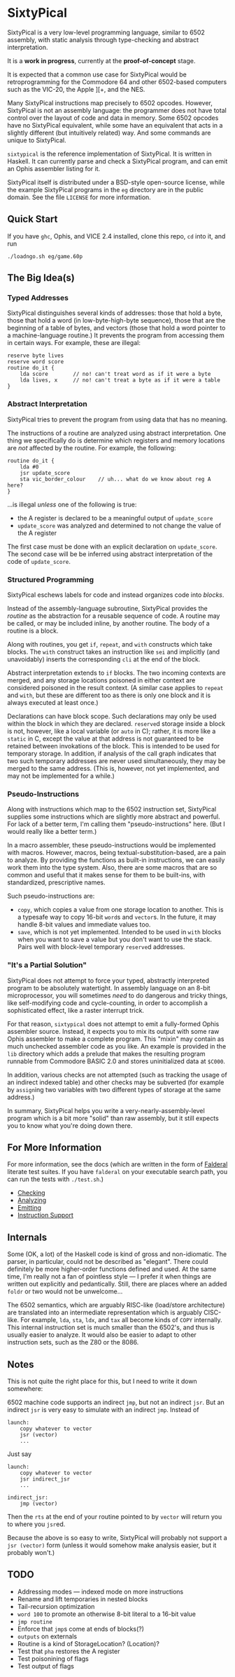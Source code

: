 SixtyPical
==========

SixtyPical is a very low-level programming language, similar to 6502 assembly,
with static analysis through type-checking and abstract interpretation.

It is a **work in progress**, currently at the **proof-of-concept** stage.

It is expected that a common use case for SixtyPical would be retroprogramming
for the Commodore 64 and other 6502-based computers such as the VIC-20, the
Apple ][+, and the NES.

Many SixtyPical instructions map precisely to 6502 opcodes.  However, SixtyPical
is not an assembly language: the programmer does not have total control over
the layout of code and data in memory.  Some 6502 opcodes have no SixtyPical
equivalent, while some have an equivalent that acts in a slightly different
(but intuitively related) way.  And some commands are unique to SixtyPical.

`sixtypical` is the reference implementation of SixtyPical.  It is written in
Haskell.  It can currently parse and check a SixtyPical program, and can
emit an Ophis assembler listing for it.

SixtyPical itself is distributed under a BSD-style open-source license, while
the example SixtyPical programs in the `eg` directory are in the public domain.
See the file `LICENSE` for more information.

Quick Start
-----------

If you have `ghc`, Ophis, and VICE 2.4 installed, clone this repo, `cd` into it,
and run

    ./loadngo.sh eg/game.60p

The Big Idea(s)
---------------

### Typed Addresses ###

SixtyPical distinguishes several kinds of addresses: those that hold a byte,
those that hold a word (in low-byte-high-byte sequence), those that are the
beginning of a table of bytes, and vectors (those that hold a word pointer to a
machine-language routine.)  It prevents the program from accessing them in
certain ways.  For example, these are illegal:
    
    reserve byte lives
    reserve word score
    routine do_it {
        lda score        // no! can't treat word as if it were a byte
        lda lives, x     // no! can't treat a byte as if it were a table
    }

### Abstract Interpretation ###

SixtyPical tries to prevent the program from using data that has no meaning.

The instructions of a routine are analyzed using abstract interpretation.
One thing we specifically do is determine which registers and memory locations
are *not* affected by the routine.  For example, the following:

    routine do_it {
        lda #0
        jsr update_score
        sta vic_border_colour    // uh... what do we know about reg A here?
    }

...is illegal *unless* one of the following is true:

*   the A register is declared to be a meaningful output of `update_score`
*   `update_score` was analyzed and determined to not change the value of the
    A register

The first case must be done with an explicit declaration on `update_score`.
The second case will be be inferred using abstract interpretation of the code
of `update_score`.

### Structured Programming ###

SixtyPical eschews labels for code and instead organizes code into _blocks_.

Instead of the assembly-language subroutine, SixtyPical provides the _routine_
as the abstraction for a reusable sequence of code.  A routine may be called,
or may be included inline, by another routine.  The body of a routine is a
block.

Along with routines, you get `if`, `repeat`, and `with` constructs which take
blocks.  The `with` construct takes an instruction like `sei` and implicitly
(and unavoidably) inserts the corresponding `cli` at the end of the block.

Abstract interpretation extends to `if` blocks.  The two incoming contexts are
merged, and any storage locations poisoned in either context are considered
poisoned in the result context.  (A similar case applies to `repeat` and
`with`, but these are different too as there is only one block and it is always
executed at least once.)

Declarations can have block scope.  Such declarations may only be used within
the block in which they are declared.  `reserve`d storage inside a block is not,
however, like a local variable (or `auto` in C); rather, it is more like a
`static` in C, except the value at that address is not guaranteed to be
retained between invokations of the block.  This is intended to be used for
temporary storage.  In addition, if analysis of the call graph indicates that
two such temporary addresses are never used simultaneously, they may be merged
to the same address.  (This is, however, not yet implemented, and may not be
implemented for a while.)

### Pseudo-Instructions ###

Along with instructions which map to the 6502 instruction set, SixtyPical
supplies some instructions which are slightly more abstract and powerful.
For lack of a better term, I'm calling them "pseudo-instructions" here.
(But I would really like a better term.)

In a macro assembler, these pseudo-instructions would be implemented with
macros.  However, macros, being textual-substitution-based, are a pain to
analyze.  By providing the functions as built-in instructions, we can
easily work them into the type system.  Also, there are some macros that are
so common and useful that it makes sense for them to be built-ins, with
standardized, prescriptive names.

Such pseudo-instructions are:
    
*   `copy`, which copies a value from one storage location to another.
    This is a typesafe way to copy 16-bit `word`s and `vector`s.
    In the future, it may handle 8-bit values and immediate values too.
*   `save`, which is not yet implemented.  Intended to be used in `with`
    blocks when you want to save a value but you don't want to use the
    stack.  Pairs well with block-level temporary `reserve`d addresses.

### "It's a Partial Solution" ###

SixtyPical does not attempt to force your typed, abstractly interpreted
program to be absolutely watertight.  In assembly language on an 8-bit
microprocessor, you will sometimes _need_ to do dangerous and tricky things,
like self-modifying code and cycle-counting, in order to accomplish a
sophisticated effect, like a raster interrupt trick.

For that reason, `sixtypical` does not attempt to emit a fully-formed
Ophis assembler source.  Instead, it expects you to mix its output with
some raw Ophis assembler to make a complete program.  This "mixin" may contain
as much unchecked assembler code as you like.  An example is provided in the
`lib` directory which adds a prelude that makes the resulting program
runnable from Commodore BASIC 2.0 and stores uninitialized data at `$C000`.

In addition, various checks are not attempted (such as tracking the usage
of an indirect indexed table) and other checks may be subverted (for example
by `assign`ing two variables with two different types of storage at the same
address.)

In summary, SixtyPical helps you write a very-nearly-assembly-level program
which is a bit more "solid" than raw assembly, but it still expects you to
know what you're doing down there.

For More Information
--------------------

For more information, see the docs (which are written in the form of
[Falderal](http://catseye.tc/node/Falderal) literate test suites.  If you
have `falderal` on your executable search path, you can run the tests with
`./test.sh`.)

*   [Checking](https://github.com/catseye/SixtyPical/blob/master/doc/Checking.markdown)
*   [Analyzing](https://github.com/catseye/SixtyPical/blob/master/doc/Analyzing.markdown)
*   [Emitting](https://github.com/catseye/SixtyPical/blob/master/doc/Emitting.markdown)
*   [Instruction Support](https://github.com/catseye/SixtyPical/blob/master/doc/Instruction_Support.markdown)

Internals
---------

Some (OK, a lot) of the Haskell code is kind of gross and non-idiomatic.
The parser, in particular, could not be described as "elegant".  There
could definitely be more higher-order functions defined and used.  At the
same time, I'm really not a fan of pointless style — I prefer it when things
are written out explicitly and pedantically.  Still, there are places where
an added `foldr` or two would not be unwelcome...

The 6502 semantics, which are arguably RISC-like (load/store architecture)
are translated into an intermediate representation which is arguably CISC-like.
For example, `lda`, `sta`, `ldx`, and `tax` all become kinds of `COPY`
internally.  This internal instruction set is much smaller than the 6502's,
and thus is usually easier to analyze.  It would also be easier to adapt to
other instruction sets, such as the Z80 or the 8086.

Notes
-----

This is not quite the right place for this, but I need to write it down
somewhere:

6502 machine code supports an indirect `jmp`, but not an indirect `jsr`.
But an indirect `jsr` is very easy to simulate with an indirect `jmp`.
Instead of

    launch:
        copy whatever to vector
        jsr (vector)
        ...

Just say

    launch:
        copy whatever to vector
        jsr indirect_jsr
        ...
    
    indirect_jsr:
        jmp (vector)

Then the `rts` at the end of your routine pointed to by `vector` will
return you to where you `jsr`ed.

Because the above is so easy to write, SixtyPical will probably not support
a `jsr (vector)` form (unless it would somehow make analysis easier, but
it probably won't.)

TODO
----

*   Addressing modes — indexed mode on more instructions
*   Rename and lift temporaries in nested blocks
*   Tail-recursion optimization
*   `word 100` to promote an otherwise 8-bit literal to a 16-bit value
*   `jmp routine`
*   Enforce that `jmp`s come at ends of blocks(?)
*   `outputs` on externals
*   Routine is a kind of StorageLocation?  (Location)?
*   Test that `pha` restores the A register
*   Test poisonining of flags
*   Test output of flags
